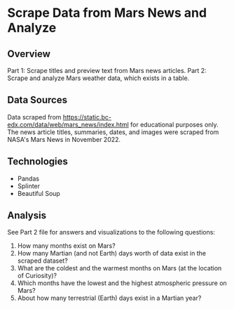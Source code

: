 # Scrape Data from Mars News and Analyze

## Overview 
Part 1: Scrape titles and preview text from Mars news articles.
Part 2: Scrape and analyze Mars weather data, which exists in a table.

## Data Sources
Data scraped from https://static.bc-edx.com/data/web/mars_news/index.html for educational purposes only. The news article titles, summaries, dates, and images were scraped from NASA's Mars News in November 2022. 

## Technologies 
- Pandas
- Splinter 
- Beautiful Soup

## Analysis 
See Part 2 file for answers and visualizations to the following questions:
1. How many months exist on Mars?
2. How many Martian (and not Earth) days worth of data exist in the scraped dataset?
3. What are the coldest and the warmest months on Mars (at the location of Curiosity)? 
4. Which months have the lowest and the highest atmospheric pressure on Mars? 
5. About how many terrestrial (Earth) days exist in a Martian year?
